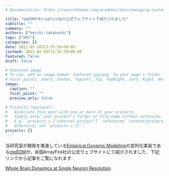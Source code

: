 ```yaml
---
# Documentation: https://sourcethemes.com/academic/docs/managing-content/

title: "mpEDMがArrayFire社の公式ウェブサイトで紹介されました"
subtitle: ""
summary: ""
authors: ["keichi-takahashi"]
tags: ["HPC"]
categories: []
date: 2021-05-26T13:55:59+09:00
lastmod: 2021-05-26T13:55:59+09:00
featured: false
draft: false

# Featured image
# To use, add an image named `featured.jpg/png` to your page's folder.
# Focal points: Smart, Center, TopLeft, Top, TopRight, Left, Right, BottomLeft, Bottom, BottomRight.
image:
  caption: ""
  focal_point: ""
  preview_only: false

# Projects (optional).
#   Associate this post with one or more of your projects.
#   Simply enter your project's folder or file name without extension.
#   E.g. `projects = ["internal-project"]` references `content/project/deep-learning/index.md`.
#   Otherwise, set `projects = []`.
projects: []
---
```


当研究室が開発を推進している[Empirical Dynamic Modeling](https://sugiharalab.github.io/EDM_Documentation/)の並列化実装である[mpEDM](https://github.com/keichi/mpEDM)が，米国ArrayFire社の公式ウェブサイトにて紹介されました．下記リンクから記事をご覧になれます:

[Whole Brain Dynamics at Single Neuron Resolution](https://arrayfire.com/whole-brain-dynamics-at-single-neuron-resolution/)
